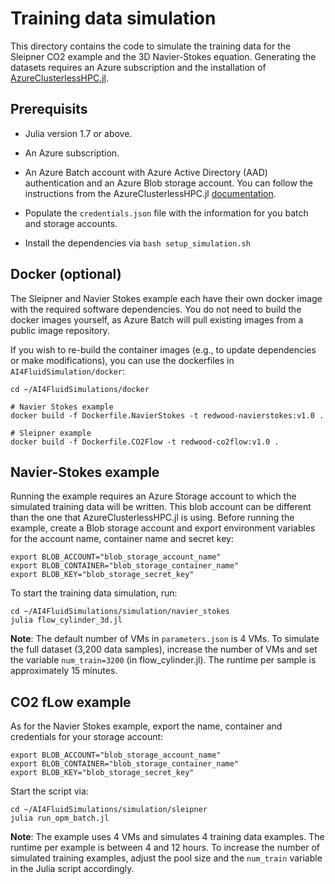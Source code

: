 # Training data simulation

This directory contains the code to simulate the training data for the Sleipner CO2 example and the 3D Navier-Stokes equation. Generating the datasets requires an Azure subscription and the installation of [AzureClusterlessHPC.jl](https://github.com/microsoft/AzureClusterlessHPC.jl). 


## Prerequisits

- Julia version 1.7 or above.

- An Azure subscription.

- An Azure Batch account with Azure Active Directory (AAD) authentication and an Azure Blob storage account. You can follow the instructions from the AzureClusterlessHPC.jl [documentation](https://microsoft.github.io/AzureClusterlessHPC.jl/installation/). 

- Populate the `credentials.json` file with the information for you batch and storage accounts.

- Install the dependencies via `bash setup_simulation.sh`


## Docker (optional)

The Sleipner and Navier Stokes example each have their own docker image with the required software dependencies. You do not need to build the docker images yourself, as Azure Batch will pull existing images from a public image repository.

If you wish to re-build the container images (e.g., to update dependencies or make modifications), you can use the dockerfiles in `AI4FluidSimulation/docker`:

```
cd ~/AI4FluidSimulations/docker

# Navier Stokes example
docker build -f Dockerfile.NavierStokes -t redwood-navierstokes:v1.0 .

# Sleipner example
docker build -f Dockerfile.CO2Flow -t redwood-co2flow:v1.0 .
```

## Navier-Stokes example

Running the example requires an Azure Storage account to which the simulated training data will be written. This blob account can be different than the one that AzureClusterlessHPC.jl is using. Before running the example, create a Blob storage account and export environment variables for the account name, container name and secret key:

```
export BLOB_ACCOUNT="blob_storage_account_name"
export BLOB_CONTAINER="blob_storage_container_name"
export BLOB_KEY="blob_storage_secret_key"
```

To start the training data simulation, run:

```
cd ~/AI4FluidSimulations/simulation/navier_stokes
julia flow_cylinder_3d.jl
```

**Note**: The default number of VMs in `parameters.json` is 4 VMs. To simulate the full dataset (3,200 data samples), increase the number of VMs and set the variable `num_train=3200` (in flow_cylinder.jl). The runtime per sample is approximately 15 minutes.

## CO2 fLow example

As for the Navier Stokes example, export the name, container and credentials for your storage account:

```
export BLOB_ACCOUNT="blob_storage_account_name"
export BLOB_CONTAINER="blob_storage_container_name"
export BLOB_KEY="blob_storage_secret_key"
```

Start the script via:

```
cd ~/AI4FluidSimulations/simulation/sleipner
julia run_opm_batch.jl
```

**Note**: The example uses 4 VMs and simulates 4 training data examples. The runtime per example is between 4 and 12 hours. To increase the number of simulated training examples, adjust the pool size and the `num_train` variable in the Julia script accordingly. 

